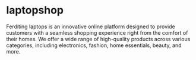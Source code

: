 # laptopshop
Ferditing laptops is an innovative online platform designed to provide customers with a seamless shopping experience right from the comfort of their homes. We offer a wide range of high-quality products across various categories, including electronics, fashion, home essentials, beauty, and more.
